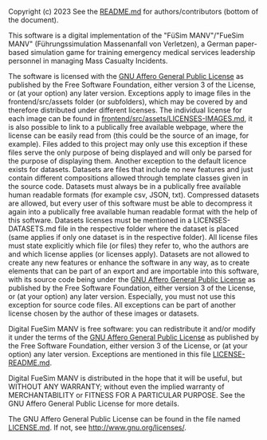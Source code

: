 Copyright (c) 2023 See the [README.md](README.md#contributors) for authors/contributors (bottom of the document).

This software is a digital implementation of the "FüSim MANV"/"FueSim MANV" (Führungssimulation Massenanfall von Verletzen), a German paper-based simulation game for training emergency medical services leadership personnel in managing Mass Casualty Incidents.

The software is licensed with the [GNU Affero General Public License](LICENSE.md) as published by the Free Software Foundation, either version 3 of the License, or (at your option) any later version.
Exceptions apply to image files in the frontend/src/assets folder (or subfolders), which may be covered by and therefore distributed under different licenses.
The individual license for each image can be found in [frontend/src/assets/LICENSES-IMAGES.md](frontend/src/assets/LICENSES-IMAGES.md), it is also possible to link to a publically free available webpage, where the license can be easily read from (this could be the source of an image, for example). Files added to this project may only use this exception if these files serve the only purpose of being displayed and will only be parsed for the purpose of displaying them.
Another exception to the default licence exists for datasets. Datasets are files that include no new features and just contain different compositions allowed through template classes given in the source code. Datasets must always be in a publically free available human readable formats (for example csv, JSON, txt). Compressed datasets are allowed, but every user of this software must be able to decompress it again into a publically free available human readable format with the help of this software. Datasets licenses must be mentioned in a LICENSES-DATASETS.md file in the respective folder where the dataset is placed (same applies if only one dataset is in the respective folder). All license files must state explicitly which file (or files) they refer to, who the authors are and which license applies (or licenses apply).
Datasets are not allowed to create any new features or enhance the software in any way, as to create elements that can be part of an export and are importable into this software, with its source code being under the [GNU Affero General Public License](LICENSE.md) as published by the Free Software Foundation, either version 3 of the License, or (at your option) any later version. Especially, you must not use this exception for source code files.
All exceptions can be part of another license chosen by the author of these images or datasets.

Digital FueSim MANV is free software: you can redistribute it and/or modify
it under the terms of the [GNU Affero General Public License](LICENSE.md) as published by
the Free Software Foundation, either version 3 of the License, or
(at your option) any later version. Exceptions are mentioned in this file [LICENSE-README.md](LICENSE-README.md).

Digital FueSim MANV is distributed in the hope that it will be useful,
but WITHOUT ANY WARRANTY; without even the implied warranty of
MERCHANTABILITY or FITNESS FOR A PARTICULAR PURPOSE. See the
GNU Affero General Public License for more details.

The GNU Affero General Public License can be found in the file named [LICENSE.md](LICENSE.md). If not, see <http://www.gnu.org/licenses/>.
